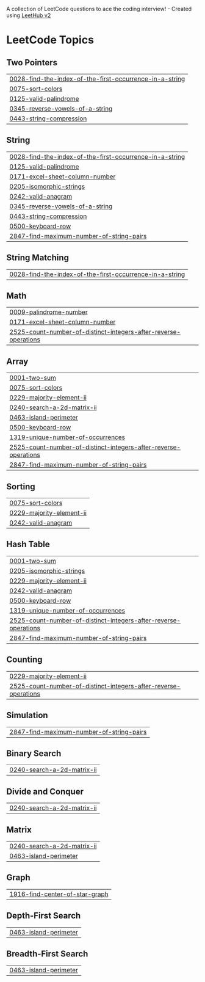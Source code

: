A collection of LeetCode questions to ace the coding interview! - Created using [LeetHub v2](https://github.com/arunbhardwaj/LeetHub-2.0)
<!---LeetCode Topics Start-->
# LeetCode Topics
## Two Pointers
|  |
| ------- |
| [0028-find-the-index-of-the-first-occurrence-in-a-string](https://github.com/Vicky00711/LeetcodeProblems/tree/master/0028-find-the-index-of-the-first-occurrence-in-a-string) |
| [0075-sort-colors](https://github.com/Vicky00711/LeetcodeProblems/tree/master/0075-sort-colors) |
| [0125-valid-palindrome](https://github.com/Vicky00711/LeetcodeProblems/tree/master/0125-valid-palindrome) |
| [0345-reverse-vowels-of-a-string](https://github.com/Vicky00711/LeetcodeProblems/tree/master/0345-reverse-vowels-of-a-string) |
| [0443-string-compression](https://github.com/Vicky00711/LeetcodeProblems/tree/master/0443-string-compression) |
## String
|  |
| ------- |
| [0028-find-the-index-of-the-first-occurrence-in-a-string](https://github.com/Vicky00711/LeetcodeProblems/tree/master/0028-find-the-index-of-the-first-occurrence-in-a-string) |
| [0125-valid-palindrome](https://github.com/Vicky00711/LeetcodeProblems/tree/master/0125-valid-palindrome) |
| [0171-excel-sheet-column-number](https://github.com/Vicky00711/LeetcodeProblems/tree/master/0171-excel-sheet-column-number) |
| [0205-isomorphic-strings](https://github.com/Vicky00711/LeetcodeProblems/tree/master/0205-isomorphic-strings) |
| [0242-valid-anagram](https://github.com/Vicky00711/LeetcodeProblems/tree/master/0242-valid-anagram) |
| [0345-reverse-vowels-of-a-string](https://github.com/Vicky00711/LeetcodeProblems/tree/master/0345-reverse-vowels-of-a-string) |
| [0443-string-compression](https://github.com/Vicky00711/LeetcodeProblems/tree/master/0443-string-compression) |
| [0500-keyboard-row](https://github.com/Vicky00711/LeetcodeProblems/tree/master/0500-keyboard-row) |
| [2847-find-maximum-number-of-string-pairs](https://github.com/Vicky00711/LeetcodeProblems/tree/master/2847-find-maximum-number-of-string-pairs) |
## String Matching
|  |
| ------- |
| [0028-find-the-index-of-the-first-occurrence-in-a-string](https://github.com/Vicky00711/LeetcodeProblems/tree/master/0028-find-the-index-of-the-first-occurrence-in-a-string) |
## Math
|  |
| ------- |
| [0009-palindrome-number](https://github.com/Vicky00711/LeetcodeProblems/tree/master/0009-palindrome-number) |
| [0171-excel-sheet-column-number](https://github.com/Vicky00711/LeetcodeProblems/tree/master/0171-excel-sheet-column-number) |
| [2525-count-number-of-distinct-integers-after-reverse-operations](https://github.com/Vicky00711/LeetcodeProblems/tree/master/2525-count-number-of-distinct-integers-after-reverse-operations) |
## Array
|  |
| ------- |
| [0001-two-sum](https://github.com/Vicky00711/LeetcodeProblems/tree/master/0001-two-sum) |
| [0075-sort-colors](https://github.com/Vicky00711/LeetcodeProblems/tree/master/0075-sort-colors) |
| [0229-majority-element-ii](https://github.com/Vicky00711/LeetcodeProblems/tree/master/0229-majority-element-ii) |
| [0240-search-a-2d-matrix-ii](https://github.com/Vicky00711/LeetcodeProblems/tree/master/0240-search-a-2d-matrix-ii) |
| [0463-island-perimeter](https://github.com/Vicky00711/LeetcodeProblems/tree/master/0463-island-perimeter) |
| [0500-keyboard-row](https://github.com/Vicky00711/LeetcodeProblems/tree/master/0500-keyboard-row) |
| [1319-unique-number-of-occurrences](https://github.com/Vicky00711/LeetcodeProblems/tree/master/1319-unique-number-of-occurrences) |
| [2525-count-number-of-distinct-integers-after-reverse-operations](https://github.com/Vicky00711/LeetcodeProblems/tree/master/2525-count-number-of-distinct-integers-after-reverse-operations) |
| [2847-find-maximum-number-of-string-pairs](https://github.com/Vicky00711/LeetcodeProblems/tree/master/2847-find-maximum-number-of-string-pairs) |
## Sorting
|  |
| ------- |
| [0075-sort-colors](https://github.com/Vicky00711/LeetcodeProblems/tree/master/0075-sort-colors) |
| [0229-majority-element-ii](https://github.com/Vicky00711/LeetcodeProblems/tree/master/0229-majority-element-ii) |
| [0242-valid-anagram](https://github.com/Vicky00711/LeetcodeProblems/tree/master/0242-valid-anagram) |
## Hash Table
|  |
| ------- |
| [0001-two-sum](https://github.com/Vicky00711/LeetcodeProblems/tree/master/0001-two-sum) |
| [0205-isomorphic-strings](https://github.com/Vicky00711/LeetcodeProblems/tree/master/0205-isomorphic-strings) |
| [0229-majority-element-ii](https://github.com/Vicky00711/LeetcodeProblems/tree/master/0229-majority-element-ii) |
| [0242-valid-anagram](https://github.com/Vicky00711/LeetcodeProblems/tree/master/0242-valid-anagram) |
| [0500-keyboard-row](https://github.com/Vicky00711/LeetcodeProblems/tree/master/0500-keyboard-row) |
| [1319-unique-number-of-occurrences](https://github.com/Vicky00711/LeetcodeProblems/tree/master/1319-unique-number-of-occurrences) |
| [2525-count-number-of-distinct-integers-after-reverse-operations](https://github.com/Vicky00711/LeetcodeProblems/tree/master/2525-count-number-of-distinct-integers-after-reverse-operations) |
| [2847-find-maximum-number-of-string-pairs](https://github.com/Vicky00711/LeetcodeProblems/tree/master/2847-find-maximum-number-of-string-pairs) |
## Counting
|  |
| ------- |
| [0229-majority-element-ii](https://github.com/Vicky00711/LeetcodeProblems/tree/master/0229-majority-element-ii) |
| [2525-count-number-of-distinct-integers-after-reverse-operations](https://github.com/Vicky00711/LeetcodeProblems/tree/master/2525-count-number-of-distinct-integers-after-reverse-operations) |
## Simulation
|  |
| ------- |
| [2847-find-maximum-number-of-string-pairs](https://github.com/Vicky00711/LeetcodeProblems/tree/master/2847-find-maximum-number-of-string-pairs) |
## Binary Search
|  |
| ------- |
| [0240-search-a-2d-matrix-ii](https://github.com/Vicky00711/LeetcodeProblems/tree/master/0240-search-a-2d-matrix-ii) |
## Divide and Conquer
|  |
| ------- |
| [0240-search-a-2d-matrix-ii](https://github.com/Vicky00711/LeetcodeProblems/tree/master/0240-search-a-2d-matrix-ii) |
## Matrix
|  |
| ------- |
| [0240-search-a-2d-matrix-ii](https://github.com/Vicky00711/LeetcodeProblems/tree/master/0240-search-a-2d-matrix-ii) |
| [0463-island-perimeter](https://github.com/Vicky00711/LeetcodeProblems/tree/master/0463-island-perimeter) |
## Graph
|  |
| ------- |
| [1916-find-center-of-star-graph](https://github.com/Vicky00711/LeetcodeProblems/tree/master/1916-find-center-of-star-graph) |
## Depth-First Search
|  |
| ------- |
| [0463-island-perimeter](https://github.com/Vicky00711/LeetcodeProblems/tree/master/0463-island-perimeter) |
## Breadth-First Search
|  |
| ------- |
| [0463-island-perimeter](https://github.com/Vicky00711/LeetcodeProblems/tree/master/0463-island-perimeter) |
<!---LeetCode Topics End-->